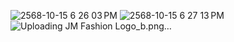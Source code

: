 
![2568-10-15 6 26 03 PM](https://github.com/user-attachments/assets/b7d485ba-9c78-40ce-a065-73406ed7ff9e)
![2568-10-15 6 27 13 PM](https://github.com/user-attachments/assets/fbfd92df-0ccf-4ed4-92af-0820a4e9a1ca)
![Uploading JM Fashion Logo_b.png…]()
